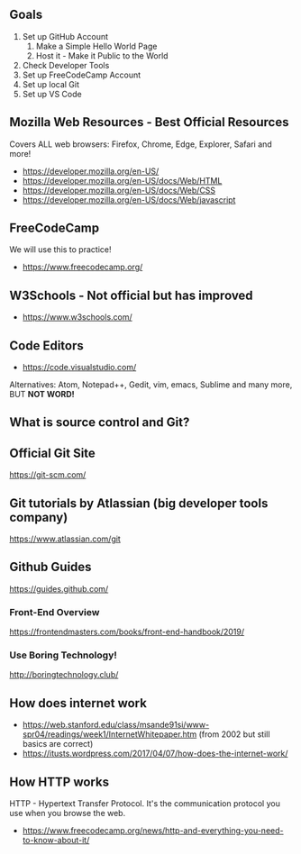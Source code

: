 ## Goals 
1. Set up GitHub Account
    1. Make a Simple Hello World Page
    2. Host it - Make it Public to the World
2. Check Developer Tools
3. Set up FreeCodeCamp Account
4. Set up local Git
5. Set up VS Code

## Mozilla Web Resources - Best Official Resources 
Covers ALL web browsers: Firefox, Chrome, Edge, Explorer, Safari and more!

* https://developer.mozilla.org/en-US/
* https://developer.mozilla.org/en-US/docs/Web/HTML
* https://developer.mozilla.org/en-US/docs/Web/CSS
* https://developer.mozilla.org/en-US/docs/Web/javascript

## FreeCodeCamp 
We will use this to practice!

* https://www.freecodecamp.org/

## W3Schools - Not official but has improved
* https://www.w3schools.com/

## Code Editors

* https://code.visualstudio.com/

Alternatives: Atom, Notepad++, Gedit, vim, emacs, Sublime and many more, BUT **NOT WORD!**

## What is source control and Git?

## Official Git Site
https://git-scm.com/

## Git tutorials by Atlassian (big developer tools company)
https://www.atlassian.com/git

## Github Guides
https://guides.github.com/

### Front-End Overview
https://frontendmasters.com/books/front-end-handbook/2019/

### Use Boring Technology!

http://boringtechnology.club/

## How does internet work
* https://web.stanford.edu/class/msande91si/www-spr04/readings/week1/InternetWhitepaper.htm (from 2002 but still basics are correct)
* https://itusts.wordpress.com/2017/04/07/how-does-the-internet-work/

## How HTTP  works
HTTP - Hypertext Transfer Protocol. It's the communication protocol you use when you browse the web.
* https://www.freecodecamp.org/news/http-and-everything-you-need-to-know-about-it/

